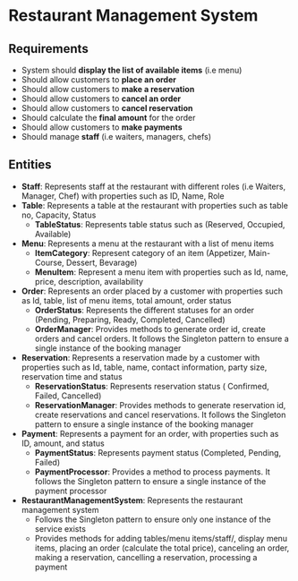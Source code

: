 # Restaurant Management System

## Requirements
- System should **display the list of available items** (i.e menu)
- Should allow customers to **place an order**
- Should allow customers to **make a reservation**
- Should allow customers to **cancel an order**
- Should allow customers to **cancel reservation**
- Should calculate the **final amount** for the order
- Should allow customers to **make payments**
- Should manage **staff** (i.e waiters, managers, chefs)

## Entities
- **Staff**: Represents staff at the restaurant with different roles (i.e Waiters, Manager, Chef) with properties such as ID, Name, Role
- **Table**: Represents a table at the restaurant with properties such as table no, Capacity, Status
  - **TableStatus**: Represents table status such as (Reserved, Occupied, Available)
- **Menu**: Represents a menu at the restaurant with a list of menu items
  - **ItemCategory**: Represent category of an item (Appetizer, Main-Course, Dessert, Bevarage)
  - **MenuItem**: Represent a menu item with properties such as Id, name, price, description, availability
- **Order**: Represents an order placed by a customer with properties such as Id, table, list of menu items, total amount, order status
  - **OrderStatus**: Represents the different statuses for an order (Pending, Preparing, Ready, Completed, Cancelled)
  - **OrderManager**: Provides methods to generate order id, create orders and cancel orders. It follows the Singleton pattern to ensure a single instance of the booking manager
- **Reservation**: Represents a reservation made by a customer with properties such as Id, table, name, contact information, party size, reservation time and status
  - **ReservationStatus**: Represents reservation status ( Confirmed, Failed, Cancelled)
  - **ReservationManager**: Provides methods to generate reservation id, create reservations and cancel reservations. It follows the Singleton pattern to ensure a single instance of the booking manager
- **Payment**: Represents a payment for an order, with properties such as ID, amount, and status
  - **PaymentStatus**: Represents payment status (Completed, Pending, Failed)
  - **PaymentProcessor**: Provides a method to process payments. It follows the Singleton pattern to ensure a single instance of the payment processor
- **RestaurantManagementSystem**: Represents the restaurant management system
  - Follows the Singleton pattern to ensure only one instance of the service exists
  - Provides methods for adding tables/menu items/staff/, display menu items, placing an order (calculate the total price), canceling an order, making a reservation, cancelling a reservation,  processing a payment
